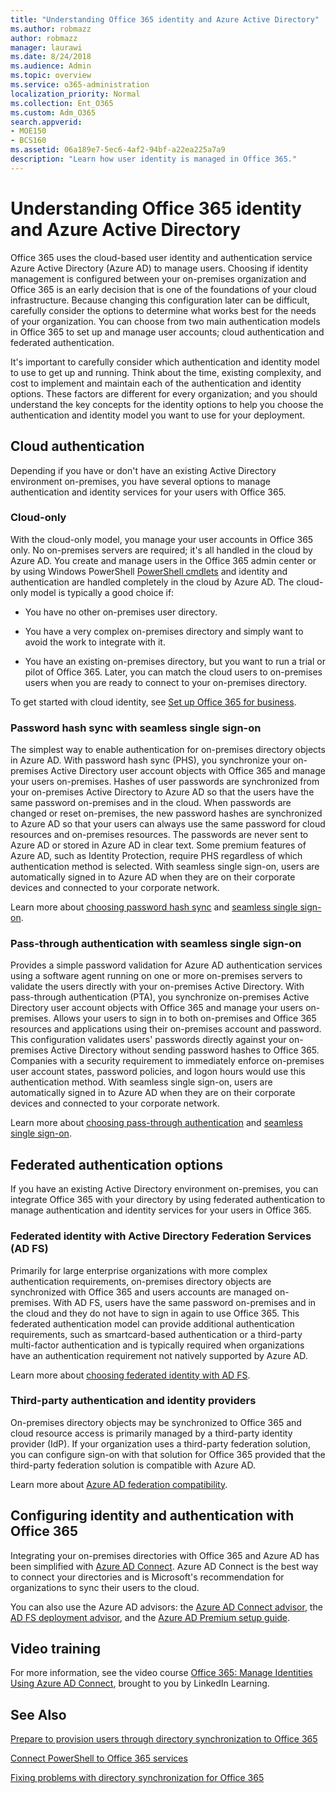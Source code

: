 ```yaml
---
title: "Understanding Office 365 identity and Azure Active Directory"
ms.author: robmazz
author: robmazz
manager: laurawi
ms.date: 8/24/2018
ms.audience: Admin
ms.topic: overview
ms.service: o365-administration
localization_priority: Normal
ms.collection: Ent_O365
ms.custom: Adm_O365
search.appverid:
- MOE150
- BCS160
ms.assetid: 06a189e7-5ec6-4af2-94bf-a22ea225a7a9
description: "Learn how user identity is managed in Office 365."
---
```


# Understanding Office 365 identity and Azure Active Directory

Office 365 uses the cloud-based user identity and authentication service Azure Active Directory (Azure AD) to manage users. Choosing if identity management is configured between your on-premises organization and Office 365 is an early decision that is one of the foundations of your cloud infrastructure. Because changing this configuration later can be difficult, carefully consider the options to determine what works best for the needs of your organization. You can choose from two main authentication models in Office 365 to set up and manage user accounts; cloud authentication and federated authentication.
  
It's important to carefully consider which authentication and identity model to use to get up and running. Think about the time, existing complexity, and cost to implement and maintain each of the authentication and identity options. These factors are different for every organization; and you should understand the key concepts for the identity options to help you choose the authentication and identity model you want to use for your deployment.
  
## Cloud authentication

Depending if you have or don't have an existing Active Directory environment on-premises, you have several options to manage authentication and identity services for your users with Office 365.
  
### Cloud-only

With the cloud-only model, you manage your user accounts in Office 365 only. No on-premises servers are required; it's all handled in the cloud by Azure AD. You create and manage users in the Office 365 admin center or by using Windows PowerShell [PowerShell cmdlets](https://docs.microsoft.com/office365/enterprise/powershell/manage-office-365-with-office-365-powershell) and identity and authentication are handled completely in the cloud by Azure AD. The cloud-only model is typically a good choice if: 
  
- You have no other on-premises user directory.
    
- You have a very complex on-premises directory and simply want to avoid the work to integrate with it.
    
- You have an existing on-premises directory, but you want to run a trial or pilot of Office 365. Later, you can match the cloud users to on-premises users when you are ready to connect to your on-premises directory.
    
To get started with cloud identity, see [Set up Office 365 for business](https://support.office.com/article/6a3a29a0-e616-4713-99d1-15eda62d04fa).
  
### Password hash sync with seamless single sign-on

The simplest way to enable authentication for on-premises directory objects in Azure AD. With password hash sync (PHS), you synchronize your on-premises Active Directory user account objects with Office 365 and manage your users on-premises. Hashes of user passwords are synchronized from your on-premises Active Directory to Azure AD so that the users have the same password on-premises and in the cloud. When passwords are changed or reset on-premises, the new password hashes are synchronized to Azure AD so that your users can always use the same password for cloud resources and on-premises resources. The passwords are never sent to Azure AD or stored in Azure AD in clear text. Some premium features of Azure AD, such as Identity Protection, require PHS regardless of which authentication method is selected. With seamless single sign-on, users are automatically signed in to Azure AD when they are on their corporate devices and connected to your corporate network.
  
Learn more about [choosing password hash sync](https://docs.microsoft.com/azure/security/azure-ad-choose-authn) and [seamless single sign-on](https://docs.microsoft.com/azure/active-directory/connect/active-directory-aadconnect-sso).
  
### Pass-through authentication with seamless single sign-on

Provides a simple password validation for Azure AD authentication services using a software agent running on one or more on-premises servers to validate the users directly with your on-premises Active Directory. With pass-through authentication (PTA), you synchronize on-premises Active Directory user account objects with Office 365 and manage your users on-premises. Allows your users to sign in to both on-premises and Office 365 resources and applications using their on-premises account and password. This configuration validates users' passwords directly against your on-premises Active Directory without sending password hashes to Office 365. Companies with a security requirement to immediately enforce on-premises user account states, password policies, and logon hours would use this authentication method. With seamless single sign-on, users are automatically signed in to Azure AD when they are on their corporate devices and connected to your corporate network.
  
Learn more about [choosing pass-through authentication](https://docs.microsoft.com/azure/security/azure-ad-choose-authn) and [seamless single sign-on](https://docs.microsoft.com/azure/active-directory/connect/active-directory-aadconnect-sso).
  
## Federated authentication options

If you have an existing Active Directory environment on-premises, you can integrate Office 365 with your directory by using federated authentication to manage authentication and identity services for your users in Office 365.
  
### Federated identity with Active Directory Federation Services (AD FS)

Primarily for large enterprise organizations with more complex authentication requirements, on-premises directory objects are synchronized with Office 365 and users accounts are managed on-premises. With AD FS, users have the same password on-premises and in the cloud and they do not have to sign in again to use Office 365. This federated authentication model can provide additional authentication requirements, such as smartcard-based authentication or a third-party multi-factor authentication and is typically required when organizations have an authentication requirement not natively supported by Azure AD.
  
Learn more about [choosing federated identity with AD FS](https://docs.microsoft.com/azure/security/azure-ad-choose-authn).
  
### Third-party authentication and identity providers

On-premises directory objects may be synchronized to Office 365 and cloud resource access is primarily managed by a third-party identity provider (IdP). If your organization uses a third-party federation solution, you can configure sign-on with that solution for Office 365 provided that the third-party federation solution is compatible with Azure AD.
  
Learn more about [Azure AD federation compatibility](https://docs.microsoft.com/azure/active-directory/connect/active-directory-aadconnect-federation-compatibility).
  
## Configuring identity and authentication with Office 365

Integrating your on-premises directories with Office 365 and Azure AD has been simplified with [Azure AD Connect](https://docs.microsoft.com/azure/active-directory/connect/active-directory-aadconnect). Azure AD Connect is the best way to connect your directories and is Microsoft's recommendation for organizations to sync their users to the cloud.
  
You can also use the Azure AD advisors: the [Azure AD Connect advisor](https://aka.ms/aadconnectpwsync), the [AD FS deployment advisor](https://aka.ms/adfsguidance), and the [Azure AD Premium setup guide](https://aka.ms/aadpguidance).
  
## Video training

For more information, see the video course [Office 365: Manage Identities Using Azure AD Connect](https://support.office.com/article/90991a1d-c0ab-479a-b413-35c9706f6fed.aspx), brought to you by LinkedIn Learning.
  
## See Also

[Prepare to provision users through directory synchronization to Office 365](prepare-for-directory-synchronization.md)
  
[Connect PowerShell to Office 365 services](https://support.office.com/article/06a743bb-ceb6-49a9-a61d-db4ffdf54fa6)
  
[Fixing problems with directory synchronization for Office 365](fix-problems-with-directory-synchronization.md)
  

